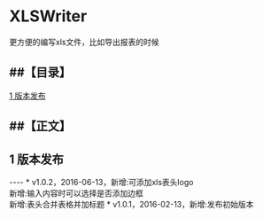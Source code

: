 # XLSWriter
更方便的编写xls文件，比如导出报表的时候

##【目录】
----

[1 版本发布 ](#1)  

##【正文】
----
<h2 name="1">1 版本发布</h2>
----
* v1.0.2，2016-06-13，新增:可添加xls表头logo</br>
                      新增:输入内容时可以选择是否添加边框 </br>
                      新增:表头合并表格并加标题
* v1.0.1，2016-02-13，新增:发布初始版本
